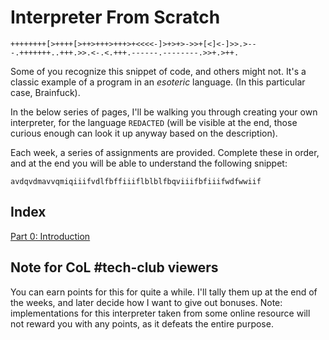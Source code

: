 # Interpreter From Scratch

```brainfuck
++++++++[>++++[>++>+++>+++>+<<<<-]>+>+>->>+[<]<-]>>.>---.+++++++..+++.>>.<-.<.+++.------.--------.>>+.>++.
```

Some of you recognize this snippet of code, and others might not. It's a classic example of a program in an *esoteric* language. (In this particular case, Brainfuck).

In the below series of pages, I'll be walking you through creating your own interpreter, for the language `REDACTED` (will be visible at the end, those curious enough can look it up anyway based on the description).

Each week, a series of assignments are provided. Complete these in order, and at the end you will be able to understand the following snippet:

```
avdqvdmavvqmiqiiifvdlfbffiiiflblblfbqviiifbfiiifwdfwwiif
```

## Index

[Part 0: Introduction](0-introduction.md)

## Note for CoL #tech-club viewers

You can earn points for this for quite a while. I'll tally them up at the end of the weeks, and later decide how I want to give out bonuses. Note: implementations for this interpreter taken from some online resource will not reward you with any points, as it defeats the entire purpose.